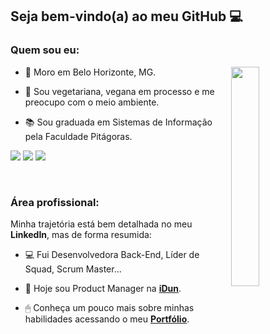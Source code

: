 ## Seja bem-vindo(a) ao meu GitHub 💻

### Quem sou eu:

<img src="https://theproductmanager.com/wp-content/uploads/2021/08/Product-Management-Writer-Featured-Image-585x775.png" width="30%" align="right">

- 🏡 Moro em Belo Horizonte, MG.

- 🌱 Sou vegetariana, vegana em processo e me preocupo com o meio ambiente.

- 📚 Sou graduada em Sistemas de Informação pela Faculdade Pitágoras.

[<img src="https://img.shields.io/badge/twitter-%231DA1F2.svg?&style=for-the-badge&logo=twitter&logoColor=white" />](https://twitter.com/nubiaalmeidaf) [<img src="https://img.shields.io/badge/linkedin-%230077B5.svg?&style=for-the-badge&logo=linkedin&logoColor=white" />](https://www.linkedin.com/in/nubiaalmeida/) [<img src = "https://img.shields.io/badge/instagram-%23E4405F.svg?&style=for-the-badge&logo=instagram&logoColor=white">](https://www.instagram.com/nubiaalmeidaf/)

<br>

### Área profissional:

Minha trajetória está bem detalhada no meu <b>LinkedIn</b>, mas de forma resumida:

- 💻 Fui Desenvolvedora Back-End, Líder de Squad, Scrum Master...

- 💙 Hoje sou Product Manager na <a href="https://idun.com.br/" target="_blank"><b>iDun</b><a/>.
  
- 🖱 Conheça um pouco mais sobre minhas habilidades acessando o meu <a href="https://nubiaalmeida.github.io/portfolio/" target="_blank"><b>Portfólio</b><a/>. 



